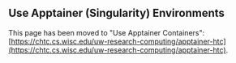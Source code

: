 ## Use Apptainer (Singularity) Environments

This page has been moved to "Use Apptainer Containers": [https://chtc.cs.wisc.edu/uw-research-computing/apptainer-htc](https://chtc.cs.wisc.edu/uw-research-computing/apptainer-htc).
